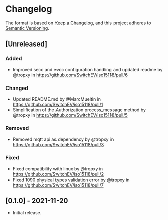 # Changelog

The format is based on [Keep a Changelog](https://keepachangelog.com/en/1.0.0/),
and this project adheres to [Semantic Versioning](https://semver.org/spec/v2.0.0.html).

## [Unreleased]

### Added
- Improved secc and evcc configuration handling and updated readme by @tropxy in https://github.com/SwitchEV/iso15118/pull/6

### Changed
- Updated README.md by @MarcMueltin in https://github.com/SwitchEV/iso15118/pull/1
- Simplification of the Authorization process_message method by @tropxy in https://github.com/SwitchEV/iso15118/pull/5

### Removed
- Removed mqtt api as dependency by @tropxy in https://github.com/SwitchEV/iso15118/pull/3

### Fixed
- Fixed compatibility with linux by @tropxy in https://github.com/SwitchEV/iso15118/pull/2
- Fixed 1090 physical types validation error by @tropxy in https://github.com/SwitchEV/iso15118/pull/7



## [0.1.0] - 2021-11-20

- Initial release.
